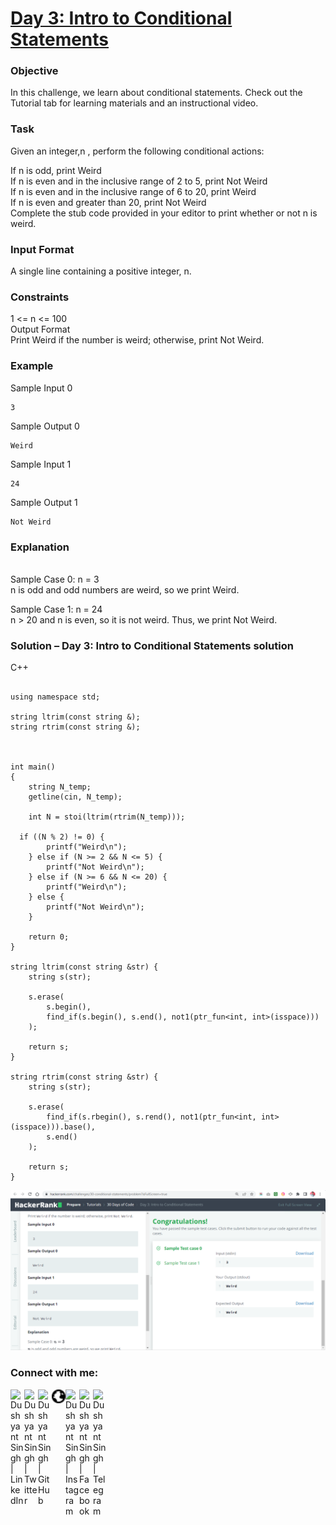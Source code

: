 # [Day 3: Intro to Conditional Statements](https://www.hackerrank.com)

### Objective
In this challenge, we learn about conditional statements. Check out the Tutorial tab for learning materials and an instructional video.

### Task
Given an integer,n , perform the following conditional actions:

If n is odd, print Weird <br>
If n is even and in the inclusive range of 2 to 5, print Not Weird <br>
If n is even and in the inclusive range of 6 to 20, print Weird <br>
If n is even and greater than 20, print Not Weird <br>
Complete the stub code provided in your editor to print whether or not n is weird. <br>

### Input Format
A single line containing a positive integer, n.

### Constraints
1 <= n <= 100 <br>
Output Format <br>
Print Weird if the number is weird; otherwise, print Not Weird. <br>

### Example
Sample Input 0 <br>

```
3
```
Sample Output 0
```
Weird
```
Sample Input 1
```
24
```
Sample Output 1
```
Not Weird
```
### Explanation
<br>
Sample Case 0: n = 3 <br>
n is odd and odd numbers are weird, so we print Weird. <br>


Sample Case 1: n = 24 <br>
n > 20 and n is even, so it is not weird. Thus, we print Not Weird. <br>

### Solution – Day 3: Intro to Conditional Statements solution


C++ <br>

```#include <bits/stdc++.h>

using namespace std;

string ltrim(const string &);
string rtrim(const string &);



int main()
{
    string N_temp;
    getline(cin, N_temp);

    int N = stoi(ltrim(rtrim(N_temp)));

  if ((N % 2) != 0) {
        printf("Weird\n");
    } else if (N >= 2 && N <= 5) {
        printf("Not Weird\n");
    } else if (N >= 6 && N <= 20) {
        printf("Weird\n");
    } else {
        printf("Not Weird\n");
    }
    
    return 0;
}

string ltrim(const string &str) {
    string s(str);

    s.erase(
        s.begin(),
        find_if(s.begin(), s.end(), not1(ptr_fun<int, int>(isspace)))
    );

    return s;
}

string rtrim(const string &str) {
    string s(str);

    s.erase(
        find_if(s.rbegin(), s.rend(), not1(ptr_fun<int, int>(isspace))).base(),
        s.end()
    );

    return s;
}

```
![photo](https://github.com/Dushyantsingh-ds/30-Days-of-Code-hackerrank/blob/main/Content/Results/Day3.png)




### Connect with me:

[<img align="left" alt="Dushyant Singh | LinkedIn" width="22px" src="https://cdn.jsdelivr.net/npm/simple-icons@v3/icons/linkedin.svg" />][linkedin]
[<img align="left" alt="Dushyant Singh | Twitter" width="22px" src="https://cdn.jsdelivr.net/npm/simple-icons@v3/icons/twitter.svg" />][twitter]
[<img align="left" alt="Dushyant Singh | GitHub" width="22px" src="https://cdn.jsdelivr.net/npm/simple-icons@v3/icons/medium.svg" />][github]
[<img align="left" alt="Dushyant Singh | Medium" width="22px" src="https://raw.githubusercontent.com/iconic/open-iconic/master/svg/globe.svg" />][medium]
[<img align="left" alt="Dushyant Singh | Instagram" width="22px" src="https://cdn.jsdelivr.net/npm/simple-icons@v3/icons/instagram.svg" />][instagram]
[<img align="left" alt="Dushyant Singh | Facebook" width="22px" src="https://cdn.jsdelivr.net/npm/simple-icons@v3/icons/facebook.svg" />][facebook]
[<img align="left" alt="Dushyant Singh | Telegram" width="22px" src="https://cdn.jsdelivr.net/npm/simple-icons@v3/icons/telegram.svg" />][telegram]

<br />

[medium]: https://dushyantsingh-ds.medium.com/
[linkedin]: https://linkedin.com/in/dushyantsingh-ds/
[instagram]: https://www.instagram.com/dushyantsingh.ds/
[twitter]: https://twitter.com/dushyantsingh_d
[facebook]: https://www.facebook.com/dushyantsingh.india
[github]: https://github.com/Dushyantsingh-ds
[telegram]: https://t.me/dushyantsingh_d
